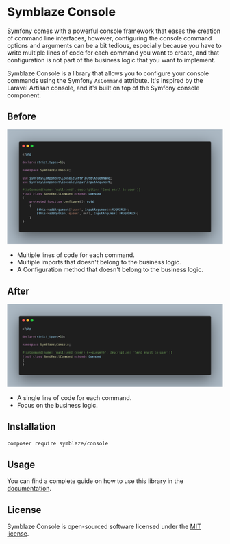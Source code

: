 # Symblaze Console

Symfony comes with a powerful console framework that eases the creation of command line interfaces, however,
configuring the console command options and arguments can be a bit tedious, especially because you have to write
multiple lines of code for each command you want to create, and that configuration is not part of the business logic
that you want to implement.

Symblaze Console is a library that allows you to configure your console commands using the Symfony `AsCommand`
attribute. It's inspired by the Laravel Artisan console, and it's built on top of the Symfony console component.

## Before

![Before](docs/before.png)

- Multiple lines of code for each command.
- Multiple imports that doesn't belong to the business logic.
- A Configuration method that doesn't belong to the business logic.

## After

![After](docs/after.png)

- A single line of code for each command.
- Focus on the business logic.

## Installation

```bash
composer require symblaze/console
```

## Usage

You can find a complete guide on how to use this library in the [documentation](/docs).

## License

Symblaze Console is open-sourced software licensed under the [MIT license](LICENSE).
